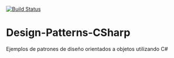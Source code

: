 [![Build Status](https://travis-ci.org/jatovar/Design-Patterns-CSharp.svg?branch=master)](https://travis-ci.org/jatovar/Design-Patterns-CSharp)
# Design-Patterns-CSharp
Ejemplos de patrones de diseño orientados a objetos utilizando C#
